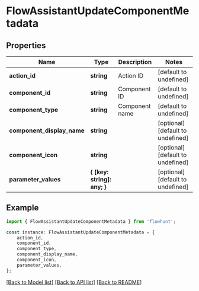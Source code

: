 # FlowAssistantUpdateComponentMetadata


## Properties

Name | Type | Description | Notes
------------ | ------------- | ------------- | -------------
**action_id** | **string** | Action ID | [default to undefined]
**component_id** | **string** | Component ID | [default to undefined]
**component_type** | **string** | Component name | [default to undefined]
**component_display_name** | **string** |  | [optional] [default to undefined]
**component_icon** | **string** |  | [optional] [default to undefined]
**parameter_values** | **{ [key: string]: any; }** |  | [optional] [default to undefined]

## Example

```typescript
import { FlowAssistantUpdateComponentMetadata } from 'flowhunt';

const instance: FlowAssistantUpdateComponentMetadata = {
    action_id,
    component_id,
    component_type,
    component_display_name,
    component_icon,
    parameter_values,
};
```

[[Back to Model list]](../README.md#documentation-for-models) [[Back to API list]](../README.md#documentation-for-api-endpoints) [[Back to README]](../README.md)
